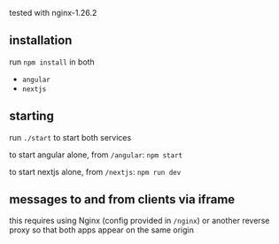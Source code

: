 
tested with nginx-1.26.2

installation
------------

run `npm install` in both
- `angular`
- `nextjs`

starting
--------

run `./start` to start both services

to start angular alone, from `/angular`: `npm start`

to start nextjs alone, from `/nextjs`: `npm run dev`

messages to and from clients via iframe
---------------------------------------

this requires using Nginx (config provided in `/nginx`) or another reverse proxy
so that both apps appear on the same origin
